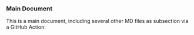 ### Main Document

This is a main document, including several other MD files as subsection via a GitHub Action:

